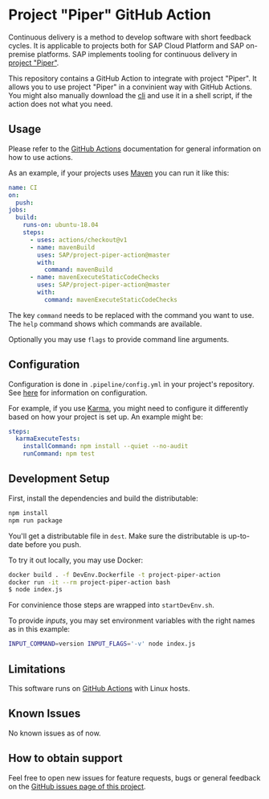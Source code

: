 # Project "Piper" GitHub Action

Continuous delivery is a method to develop software with short feedback cycles.
It is applicable to projects both for SAP Cloud Platform and SAP on-premise platforms.
SAP implements tooling for continuous delivery in [project "Piper"](https://sap.github.io/jenkins-library/).

This repository contains a GitHub Action to integrate with project "Piper".
It allows you to use project "Piper" in a convinient way with GitHub Actions.
You might also manually download the [cli](https://sap.github.io/jenkins-library/cli/) and use it in a shell script, if the action does not what you need.

## Usage

Please refer to the [GitHub Actions](https://help.github.com/en/actions) documentation for general information on how to use actions.

As an example, if your projects uses [Maven](https://maven.apache.org/index.html) you can run it like this:

```yaml
name: CI
on:
  push:
jobs:
  build:
    runs-on: ubuntu-18.04
    steps:
      - uses: actions/checkout@v1
      - name: mavenBuild
        uses: SAP/project-piper-action@master
        with:
          command: mavenBuild
      - name: mavenExecuteStaticCodeChecks
        uses: SAP/project-piper-action@master
        with:
          command: mavenExecuteStaticCodeChecks
```

The key `command` needs to be replaced with the command you want to use.
The `help` command shows which commands are available.

Optionally you may use `flags` to provide command line arguments.

## Configuration

Configuration is done in `.pipeline/config.yml` in your project's repository.
See [here](https://sap.github.io/jenkins-library/configuration/) for information on configuration.

For example, if you use [Karma](https://karma-runner.github.io/latest/index.html), you might need to configure it differently based on how your project is set up.
An example might be:

```yaml
steps:
  karmaExecuteTests:
    installCommand: npm install --quiet --no-audit
    runCommand: npm test
```

## Development Setup

First, install the dependencies and build the distributable:

```bash
npm install
npm run package
```

You'll get a distributable file in `dest`.
Make sure the distributable is up-to-date before you push.

To try it out locally, you may use Docker:

```bash
docker build . -f DevEnv.Dockerfile -t project-piper-action
docker run -it --rm project-piper-action bash
$ node index.js
```

For convinience those steps are wrapped into `startDevEnv.sh`.

To provide _inputs_, you may set environment variables with the right names as in this example:

```bash
INPUT_COMMAND=version INPUT_FLAGS='-v' node index.js
```

## Limitations

This software runs on [GitHub Actions](https://github.com/features/actions) with Linux hosts.

## Known Issues

No known issues as of now.

## How to obtain support

Feel free to open new issues for feature requests, bugs or general feedback on
the [GitHub issues page of this project](https://github.com/sap/project-piper-action/issues).
